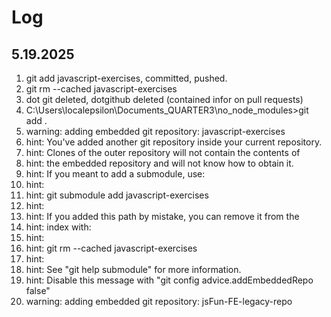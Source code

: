 # Log
## 5.19.2025

1. git add javascript-exercises, committed, pushed. 
1. git rm --cached javascript-exercises
1. dot git deleted, dotgithub deleted (contained infor on pull requests)
1. C:\Users\localepsilon\Documents\_QUARTER3\no_node_modules>git add .
1. warning: adding embedded git repository: javascript-exercises
1. hint: You've added another git repository inside your current repository.
1. hint: Clones of the outer repository will not contain the contents of
1. hint: the embedded repository and will not know how to obtain it.
1. hint: If you meant to add a submodule, use:
1. hint:
1. hint:   git submodule add <url> javascript-exercises
1. hint:
1. hint: If you added this path by mistake, you can remove it from the
1. hint: index with:
1. hint:
1. hint:   git rm --cached javascript-exercises
1. hint:
1. hint: See "git help submodule" for more information.
1. hint: Disable this message with "git config advice.addEmbeddedRepo false"
1. warning: adding embedded git repository: jsFun-FE-legacy-repo

